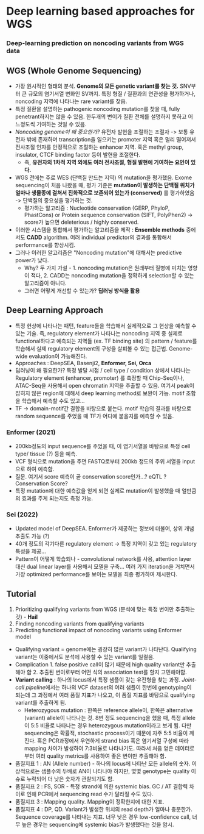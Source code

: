 # Deep learning based approaches for WGS 
### Deep-learning prediction on noncoding variants from WGS data

## WGS (Whole Genome Sequencing)
- 가장 원시적인 형태의 분석. **Genome의 모든 genetic variant를 찾는 것.** SNV부터 큰 규모의 염기서열 변화인 SV까지. 특정 형질 / 질환과의 연관성을 평가하거나, noncoding 지역에 나타나는 rare variant를 찾음.
- 특정 질환을 설명하는 pathogenic noncoding mutation를 찾을 때, fully penetrant하지는 않을 수 있음. 한두개의 변이가 질환 전체를 설명하지 못하고 어느정도씩 기여하는 것일 수 있음. 
- *Noncoding genome이 왜 중요한가?* 유전자 발현을 조절하는 조절자 -> 보통 유전자 밖에 존재하며 transcription을 일으키는 promoter 지역 혹은 멀리 떨어져서 전사조절 인자를 안정적으로 조절하는 enhancer 지역. 혹은 methyl group, insulator, CTCF binding factor 등이 발현을 조절한다.
	- 즉, **유전자의 1차적 지역 외에도 여러 전사조절, 형질 발현에 기여하는 요인이 있다.**
- WGS 전에는 주로 WES (단백질 만드는 지역) 의 mutation을 평가했음. Exome sequencing이 처음 나왔을 때, 평가 기준은 **mutation이 발생하는 단백질 위치가 얼마나 생물종에 걸쳐서 진화적으로 보존되어 있는가 (conserved)** 를 평가하였음 -> 단백질의 중요성을 평가하는 것.
	- 평가하는 알고리즘 : Nucleotide conservation (GERP, PhyloP, PhastCons) or Protein sequence conservation (SIFT, PolyPhen2) -> score가 높으면 deleterious / highly conserved.
- 이러한 시스템을 통합해서 평가하는 알고리즘을 제작 : **Ensemble methods** 중에서도 **CADD** algorithm. 여러 individual predictor의 결과를 통합해서 performance를 향상시킴.
- 그러나 이러한 알고리즘은 "Noncoding mutation"에 대해서는 predictive power가 낮다. 
	- Why? 두 가지 가설 - 1. noncoding mutation은 원래부터 질병에 미치는 영향이 적다, 2. CADD는 noncoding mutation을 정확하게 selection할 수 있는 알고리즘이 아니다. 
	- 그러면 어떻게 개선할 수 있는가? **딥러닝 방식을 활용**

## Deep Learning Approach
- 특정 현상에 나타나는 패턴, feature들을 학습해서 실제적으로 그 현상을 예측할 수 있는 기술. 즉, regulatory element가 나타나는 noncoding 지역 중 실제로 functional하다고 예측되는 지역들 (ex. TF binding site) 의 pattern / feature를 학습해서 실제 regulatory element의 구성을 살펴볼 수 있는 접근법. Genome-wide evaluation이 가능해진다. 
- Approaches : DeepSEA, Basenji2, **Enformer, Sei, Orca**
- 딥러닝이 왜 필요한가? 특정 발달 시점 / cell type / condition 상에서 나타나는 Regulatory element (enhancer, promoter) 를 측정할 때 Chip-Seq이나, ATAC-Seq을 사용해서 open chromatin 지역을 추출할 수 있음. 여기서 peak이 잡히지 않은 region에 대해서 deep learning method로 보완이 가능. motif 조합을 학습해서 예측할 수도 있고...
- TF -> domain-motif간 결합을 바탕으로 붙는다. motif 학습의 결과를 바탕으로 random sequence를 주었을 때 TF가 어디에 붙을지를 예측할 수 있음.

###  Enformer (2021)
- 200kb정도의 input sequence를 주었을 때, 이 염기서열을 바탕으로 특정 cell type/ tissue (?) 등을 예측.
- VCF 형식으로 mutation을 주면 FASTQ로부터 200kb 정도의 주위 서열을 input으로 하여 예측함.
- 질문. 여기서 score 예측이 곧 conservation score인가...? eQTL ? Conservation Score?
- 특정 mutation에 대한 예측값을 얻게 되면 실제로 mutation이 발생했을 때 얼만큼의 효과를 주게 되는지도 측정 가능. 

### Sei (2022)
- Updated model of DeepSEA. Enformer가 제공하는 정보에 더불어, 상위 개념 추출도 가능 (?)
- 40개 정도의 각기다른 regulatory element -> 특정 지역이 갖고 있는 regulatory 특성을 제공...
- Pattern이 어떻게 학습되나 - convolutional network를 사용, attention layer 대신 dual linear layer를 사용해서 모델을 구축... 여러 가지 iteration을 거치면서 가장 optimized performance를 보이는 모델을 최종 평가하여 제시한다. 

## Tutorial
1. Prioritizing qualifying variants from WGS (분석에 맞는 특정 변이만 추출하는 것) - **Hail**
2. Finding noncoding variants from qualifying variants
3. Predicting functional impact of noncoding variants using Enformer model

- Qualifying variant = genome에는 굉장히 많은 variant가 나타난다. Qualifying variant는 이중에서도 분석에 사용할 수 있는 variant를 일컬음.
 - Complication 1. false positive call이 많기 때문에 high quality variant만 추출해야 함 2. 추출된 변이로부터 어떤 식의 association test를 할지 고민해야함.
- **Variant calling** : 하나의 locus에서 특정 샘플이 갖는 유전형을 찾는 과정. *Joint-call pipeline*에서는 하나의 VCF dataset의 여러 샘플이 한번에 genotyping이 되는데 그 과정에서 여러 품질 지표가 나오고, 이 품질 지표를 바탕으로 qualifying variant를 추출하게 됨.
	- Heterozygous mutation : 한쪽은 reference allele이, 한쪽은 alternative (variant) allele이 나타나는 것. 8번 정도 sequencing을 했을 때, 특정 allele이 5:5 비율로 나타나는 경우 heterozygous mutation이라고 보게 됨. 다만 sequencing은 확률적, stochastic process이기 때문에 자주 5:5 비율이 깨진다. 혹은 PCR과정에서 우연하게 strand bias 혹은 염기서열 구성에 따라 mapping 차이가 발생하여 7:3비율로 나타나기도. 따라서 처음 얻은 데이터로부터 여러 quality metrics를 사용하여 좋은 변이만 추출해야 함. 
- 품질지표 1 : AN (Allele number) - 하나의 locus에 나타난 모든 allele의 숫자. 이상적으로는 샘플수의 두배로 AN이 나타나야 하지만, 몇몇 genotype는 quality 이슈로 누락되어 더 낮은 숫자가 관찰되기도 함. 
- 품질지표 2 : FS, SOR - 특정 strand에 의한 systemic bias. GC / AT 결합력 차이로 인해 PCR에서 sequencing read 수가 달라질 수도 있다. 
- 품질지표 3 : Mapping quality. Mapping이 정확한지에 대한 지표.
- 품질지표 4 : DP, QD. Variant가 발생한 위치의 read depth가 얼마나 충분한가. Sequence coverage를 나타내는 지표. 너무 낮은 경우 low-confidence call, 너무 높은 경우는 sequencing에 systemic bias가 발생했다는 것을 암시. 
